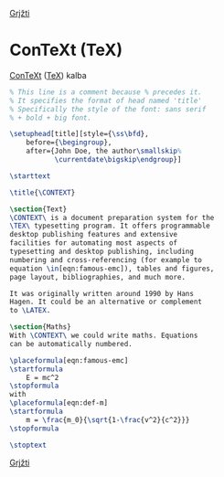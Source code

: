 [Grįžti](index.md) <!-- markdownlint-disable-line MD041 -->

# ConTeXt (TeX)

[ConTeXt](https://en.wikipedia.org/wiki/ConTeXt) ([TeX](https://en.wikipedia.org/wiki/TeX)) kalba

```tex
% This line is a comment because % precedes it.
% It specifies the format of head named 'title'
% Specifically the style of the font: sans serif
% + bold + big font.

\setuphead[title][style={\ss\bfd},
    before={\begingroup},
    after={John Doe, the author\smallskip%
           \currentdate\bigskip\endgroup}]

\starttext

\title{\CONTEXT}

\section{Text}
\CONTEXT\ is a document preparation system for the 
\TEX\ typesetting program. It offers programmable 
desktop publishing features and extensive 
facilities for automating most aspects of 
typesetting and desktop publishing, including 
numbering and cross-referencing (for example to 
equation \in[eqn:famous-emc]), tables and figures, 
page layout, bibliographies, and much more.

It was originally written around 1990 by Hans 
Hagen. It could be an alternative or complement 
to \LATEX.

\section{Maths}
With \CONTEXT\ we could write maths. Equations 
can be automatically numbered.

\placeformula[eqn:famous-emc]
\startformula
    E = mc^2
\stopformula
with
\placeformula[eqn:def-m]
\startformula
    m = \frac{m_0}{\sqrt{1-\frac{v^2}{c^2}}}
\stopformula

\stoptext
```

[Grįžti](index.md)
